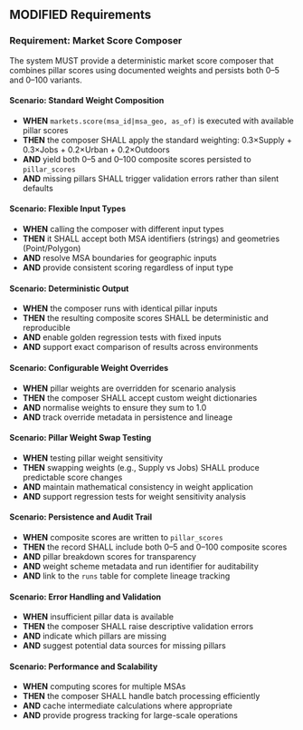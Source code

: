 ## MODIFIED Requirements
### Requirement: Market Score Composer
The system MUST provide a deterministic market score composer that combines pillar scores using documented weights and persists both 0–5 and 0–100 variants.

#### Scenario: Standard Weight Composition
- **WHEN** `markets.score(msa_id|msa_geo, as_of)` is executed with available pillar scores
- **THEN** the composer SHALL apply the standard weighting: 0.3×Supply + 0.3×Jobs + 0.2×Urban + 0.2×Outdoors
- **AND** yield both 0–5 and 0–100 composite scores persisted to `pillar_scores`
- **AND** missing pillars SHALL trigger validation errors rather than silent defaults

#### Scenario: Flexible Input Types
- **WHEN** calling the composer with different input types
- **THEN** it SHALL accept both MSA identifiers (strings) and geometries (Point/Polygon)
- **AND** resolve MSA boundaries for geographic inputs
- **AND** provide consistent scoring regardless of input type

#### Scenario: Deterministic Output
- **WHEN** the composer runs with identical pillar inputs
- **THEN** the resulting composite scores SHALL be deterministic and reproducible
- **AND** enable golden regression tests with fixed inputs
- **AND** support exact comparison of results across environments

#### Scenario: Configurable Weight Overrides
- **WHEN** pillar weights are overridden for scenario analysis
- **THEN** the composer SHALL accept custom weight dictionaries
- **AND** normalise weights to ensure they sum to 1.0
- **AND** track override metadata in persistence and lineage

#### Scenario: Pillar Weight Swap Testing
- **WHEN** testing pillar weight sensitivity
- **THEN** swapping weights (e.g., Supply vs Jobs) SHALL produce predictable score changes
- **AND** maintain mathematical consistency in weight application
- **AND** support regression tests for weight sensitivity analysis

#### Scenario: Persistence and Audit Trail
- **WHEN** composite scores are written to `pillar_scores`
- **THEN** the record SHALL include both 0–5 and 0–100 composite scores
- **AND** pillar breakdown scores for transparency
- **AND** weight scheme metadata and run identifier for auditability
- **AND** link to the `runs` table for complete lineage tracking

#### Scenario: Error Handling and Validation
- **WHEN** insufficient pillar data is available
- **THEN** the composer SHALL raise descriptive validation errors
- **AND** indicate which pillars are missing
- **AND** suggest potential data sources for missing pillars

#### Scenario: Performance and Scalability
- **WHEN** computing scores for multiple MSAs
- **THEN** the composer SHALL handle batch processing efficiently
- **AND** cache intermediate calculations where appropriate
- **AND** provide progress tracking for large-scale operations
